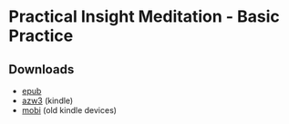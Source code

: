 # Practical Insight Meditation - Basic Practice


## Downloads

- [epub](https://github.com/ahtrahddis/mahasi/raw/main/Practical%20Insight%20Meditation%20-%20Basic%20Practic/Practical%20Insight%20Meditation_%20Basic%20Practice%20-%20Mahasi%20Sayadaw.epub)
- [azw3](https://github.com/ahtrahddis/mahasi/raw/main/Practical%20Insight%20Meditation%20-%20Basic%20Practic/Practical%20Insight%20Meditation_%20Basic%20Practice%20-%20Mahasi%20Sayadaw.azw3) (kindle)
- [mobi](https://github.com/ahtrahddis/mahasi/raw/main/Practical%20Insight%20Meditation%20-%20Basic%20Practic/Practical%20Insight%20Meditation_%20Basic%20Practice%20-%20Mahasi%20Sayadaw.mobi) (old kindle devices)

